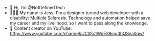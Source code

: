 - 👋 Hi, I’m @NotDefinedTech
- 👨🏻‍💻 My name is Jess, I'm a designer turned web developer with a disability: Multiple Sclerosis. Technology and automation helped save my career and my livelihood, so I want to pass along the knowledge.
- 🎥 Content creator on YouTube: https://www.youtube.com/channel/UCIISc1WdE39iqo0hQSea0qw/

<!---
NotDefinedTech/NotDefinedTech is a ✨ special ✨ repository because its `README.md` (this file) appears on your GitHub profile.
You can click the Preview link to take a look at your changes.
--->
